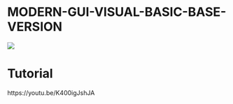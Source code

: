 # MODERN-GUI-VISUAL-BASIC-BASE-VERSION
<img src="https://rjcodeadvance.com/wp-content/uploads/2019/06/maxresdefault-1.jpg">
<h1>Tutorial</h1>
https://youtu.be/K400igJshJA
